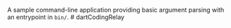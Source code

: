 A sample command-line application providing basic argument parsing with an entrypoint in `bin/`.
#   d a r t C o d i n g R e l a y  
 